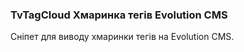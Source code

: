 <meta http-equiv="Content-Type" content="text/html; charset=utf-8">
<h3>TvTagCloud Хмаринка тегів Evolution CMS </h3>
Сніпет для виводу хмаринки тегів на Evolution CMS.